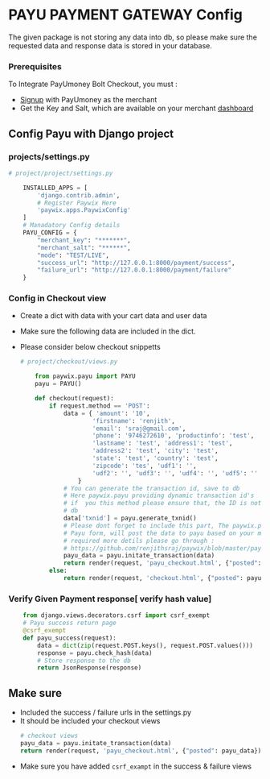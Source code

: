 # PAYU PAYMENT GATEWAY Config

The given package is not storing any data into db, so please make sure the requested data and response data is stored 
in your database.

### Prerequisites
To Integrate PayUmoney Bolt Checkout, you must :
* [Signup](https://onboarding.payumoney.com/app/account/) with PayUmoney as the merchant
* Get the Key and Salt, which are available on your merchant [dashboard](https://www.payumoney.com/merchant/dashboard)

## Config Payu with Django project


### projects/settings.py

```python
# project/project/settings.py

    INSTALLED_APPS = [
        'django.contrib.admin',
        # Register Paywix Here
        'paywix.apps.PaywixConfig'
    ]
    # Manadatory Config details
    PAYU_CONFIG = {
        "merchant_key": "*******",
        "merchant_salt": "******",
        "mode": "TEST/LIVE",
        "success_url": "http://127.0.0.1:8000/payment/success",
        "failure_url": "http://127.0.0.1:8000/payment/failure"
    }
```

### Config in Checkout view
 - Create a dict with data with your cart data and user data
 - Make sure the following data are included in the dict.
 - Please consider below checkout snippetts
 
    ``` python
    # project/checkout/views.py

        from paywix.payu import PAYU
        payu = PAYU()

        def checkout(request):
            if request.method == 'POST':
                data = { 'amount': '10', 
                        'firstname': 'renjith', 
                        'email': 'sraj@gmail.com',
                        'phone': '9746272610', 'productinfo': 'test', 
                        'lastname': 'test', 'address1': 'test', 
                        'address2': 'test', 'city': 'test', 
                        'state': 'test', 'country': 'test', 
                        'zipcode': 'tes', 'udf1': '', 
                        'udf2': '', 'udf3': '', 'udf4': '', 'udf5': ''
                    }
                # You can generate the transaction id, save to db
                # Here paywix.payu providing dynamic transaction id's 
                # if  you this method please ensure that, the ID is not existed in the
                # db
                data['txnid'] = payu.generate_txnid()
                # Please dont forget to include this part, The paywix.payu included the hidden
                # Payu form, will post the data to payu based on your mode selection, if you
                # required more detils please go through : 
                # https://github.com/renjithsraj/paywix/blob/master/paywix/templates/payu_checkout.html
                payu_data = payu.initate_transaction(data)
                return render(request, 'payu_checkout.html', {"posted": payu_data})
            else:
                return render(request, 'checkout.html', {"posted": payu_data})
    ```

### Verify Given Payment response[ verify hash value]
``` python
    from django.views.decorators.csrf import csrf_exempt
    # Payu success return page
    @csrf_exempt
    def payu_success(request):
        data = dict(zip(request.POST.keys(), request.POST.values()))
        response = payu.check_hash(data)
        # Store response to the db
        return JsonResponse(response)

```

## Make sure
* Included the success / failure urls in the settings.py
* It should be included your checkout views
    ``` python
    # checkout views
    payu_data = payu.initate_transaction(data)
    return render(request, 'payu_checkout.html', {"posted": payu_data})
   ```
* Make sure you have added `csrf_exampt` in the success & failure views
